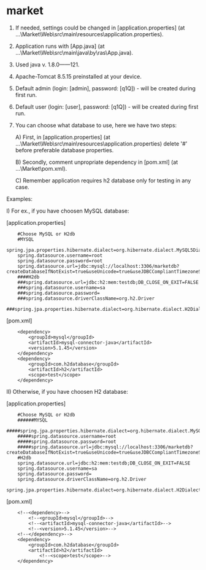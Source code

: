 # market

1) If needed, settings could be changed in [application.properties] (at ...\Market\Web\src\main\resources\application.properties).
2) Application runs with [App.java] (at ...\Market\Web\src\main\java\by\ras\App.java).
3) Used java v. 1.8.0——121.
4) Apache-Tomcat 8.5.15 preinstalled at your device.
5) Default admin (login: [admin], password: [q1Q]) - will be created during first run.
6) Default user (login: [user], password: [q1Q]) - will be created during first run.
7) You can choose what database to use, here we have two steps:
    
    A) First, in [application.properties] 
    (at ...\Market\Web\src\main\resources\application.properties) delete '#' before preferable database properties.
    
    B) Secondly, comment unpropriate dependency in [pom.xml] (at ...\Market\pom.xml).
    
    C) Remember application requires h2 database only for testing in any case.
    
Examples:
    
  I) For ex., if you have choosen MySQL database:
    
   [application.properties]
        
        #Choose MySQL or H2db
        #MYSQL
        spring.jpa.properties.hibernate.dialect=org.hibernate.dialect.MySQL5Dialect
        spring.datasource.username=root
        spring.datasource.password=root
        spring.datasource.url=jdbc:mysql://localhost:3306/marketdb?createDatabaseIfNotExist=true&useUnicode=true&useJDBCCompliantTimezoneShift=true&useLegacyDatetimeCode=false&serverTimezone=UTC
        ####H2db
        ###spring.datasource.url=jdbc:h2:mem:testdb;DB_CLOSE_ON_EXIT=FALSE
        ###spring.datasource.username=sa
        ###spring.datasource.password=
        ###spring.datasource.driverClassName=org.h2.Driver
        ###spring.jpa.properties.hibernate.dialect=org.hibernate.dialect.H2Dialect
    
   [pom.xml]
    
        <dependency>
            <groupId>mysql</groupId>
            <artifactId>mysql-connector-java</artifactId>
            <version>5.1.45</version>
        </dependency>
        <dependency>
            <groupId>com.h2database</groupId>
            <artifactId>h2</artifactId>
            <scope>test</scope>
        </dependency>
    
  II) Otherwise, if you have choosen H2 database:
    
   [application.properties]
        
        #Choose MySQL or H2db
        ######MYSQL
        #####spring.jpa.properties.hibernate.dialect=org.hibernate.dialect.MySQL5Dialect
        #####spring.datasource.username=root
        #####spring.datasource.password=root
        #####spring.datasource.url=jdbc:mysql://localhost:3306/marketdb?createDatabaseIfNotExist=true&useUnicode=true&useJDBCCompliantTimezoneShift=true&useLegacyDatetimeCode=false&serverTimezone=UTC
        #H2db
        spring.datasource.url=jdbc:h2:mem:testdb;DB_CLOSE_ON_EXIT=FALSE
        spring.datasource.username=sa
        spring.datasource.password=
        spring.datasource.driverClassName=org.h2.Driver
        spring.jpa.properties.hibernate.dialect=org.hibernate.dialect.H2Dialect
        
   [pom.xml]
            
        <!--<dependency>-->
            <!--<groupId>mysql</groupId>-->
            <!--<artifactId>mysql-connector-java</artifactId>-->
            <!--<version>5.1.45</version>-->
        <!--</dependency>-->
        <dependency>
            <groupId>com.h2database</groupId>
            <artifactId>h2</artifactId>
                <!--<scope>test</scope>-->
        </dependency>
